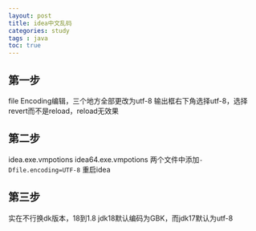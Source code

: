 ```yaml
---
layout: post
title: idea中文乱码
categories: study
tags : java
toc: true
---
```


## 第一步
file Encoding编辑，三个地方全部更改为utf-8
输出框右下角选择utf-8，选择revert而不是reload，reload无效果

## 第二步
idea.exe.vmpotions
idea64.exe.vmpotions
两个文件中添加`-Dfile.encoding=UTF-8`
重启idea

## 第三步
实在不行换dk版本，18到1.8
jdk18默认编码为GBK，而jdk17默认为utf-8

